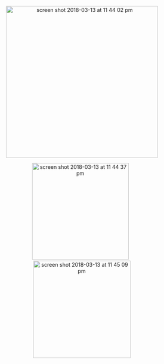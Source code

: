 <p align="center">
  <img width="407" alt="screen shot 2018-03-13 at 11 44 02 pm" src="https://user-images.githubusercontent.com/807318/37373836-a764fde0-2718-11e8-99db-72ce2d8e5ccb.png">
</p>

<p align="center">
  <a href="cydia://url/https://cydia.saurik.com/api/share#?source=https://cydia.tapsharp.com"><img width="259" alt="screen shot 2018-03-13 at 11 44 37 pm" src="https://user-images.githubusercontent.com/807318/37373837-a78bb610-2718-11e8-8f6f-8a994c1f689a.png"></a>&nbsp;&nbsp;<a href="https://twitter.com/neoighodaro"><img width="261" alt="screen shot 2018-03-13 at 11 45 09 pm" src="https://user-images.githubusercontent.com/807318/37373838-a7bd3028-2718-11e8-8841-b36b5810bd3c.png"></a>
</p>
